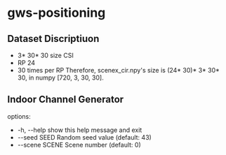 # gws-positioning

## Dataset Discriptiuon
- 3* 30* 30 size CSI
- RP 24
- 30 times per RP
Therefore, scenex_cir.npy's size is (24* 30)* 3* 30* 30, in numpy [720, 3, 30, 30].

## Indoor Channel Generator
options:
- -h, --help     show this help message and exit
- --seed SEED    Random seed value (default: 43)
- --scene SCENE  Scene number (default: 0)
